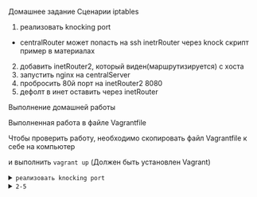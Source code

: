 Домашнее задание
Сценарии iptables
1) реализовать knocking port
- centralRouter может попасть на ssh inetrRouter через knock скрипт
пример в материалах
2) добавить inetRouter2, который виден(маршрутизируется) с хоста
3) запустить nginx на centralServer
4) пробросить 80й порт на inetRouter2 8080
5) дефолт в инет оставить через inetRouter

Выполнение домашней работы

Выполненная работа в файле Vagrantfile

Чтобы проверить работу, необходимо скопировать файл Vagrantfile к себе на компьютер 

и выполнить `vagrant up` (Должен быть установлен Vagrant)



<details>
<summary><code>реализовать knocking port</code></summary>

Взял скрипт и правила iptables Из примера материалов к уроку.
Вагрант кладет iptables_inetrouter.rules на inetRouter и делает iptables-restore
Чтобы попасть с помощью knocking port на inetrouter, необходимо зайти на centralRouter 
и выполнить скрипт `/vagrant/knock.sh 192.168.255.1 8881 7777 9991`. Затем, в течение 30 секунд можно 
будет покдлючиться по ssh с centralRouter на inetRouter `ssh vagrant@192.168.255.1` пароль - vagrant

</details>

<details>
<summary><code>2-5</code></summary>

Сначала я сделал public через бридж, но выбор адаптера - не лучший выбор, 
поэтому, далее было придумано пробросить через локалхост

При выполнении `vagrant up` выполняется установка nginx на centralServer,
с помощью правил, указанных в файле iptables_inetrouter2.rules, на inetRouter2 
добавляются правила, пробрасывающие порт 80 на inetRouter2 8080

Дефолт в инет оставлен через inetRouter.

</details>
